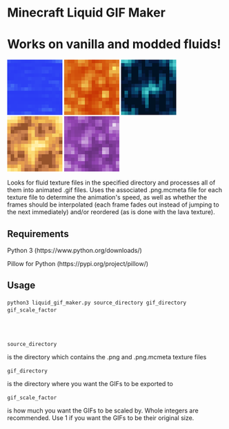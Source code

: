 # Minecraft Liquid GIF Maker
<h1>Works on vanilla and modded fluids!</h1>

![Water GIF](gifs/water_still.gif)
![Lava GIF](gifs/lava_still.gif)
![Resonant Ender GIF](gifs/thermal_116/ender_still.gif)
![Energized Glowstone GIF](gifs/thermal_116/glowstone_still.gif)
![Molten Manyullyn GIF](gifs/tinkers_1710/liquid_manyullyn.gif)

<p>
Looks for fluid texture files in the specified directory and processes all of them into animated .gif files. Uses the associated .png.mcmeta file for each texture file to determine the animation's speed, as well as whether the frames should be interpolated (each frame fades out instead of jumping to the next immediately) and/or reordered (as is done with the lava texture).
</p>

<h2>Requirements</h2>
<p>Python 3 (https://www.python.org/downloads/)</p>
<p>Pillow for Python (https://pypi.org/project/pillow/)</p>

<h2>Usage</h2>

```python3 liquid_gif_maker.py source_directory gif_directory gif_scale_factor```

<br></br>

```source_directory``` <p>is the directory which contains the .png and .png.mcmeta texture files</p>
```gif_directory``` <p>is the directory where you want the GIFs to be exported to</p>
```gif_scale_factor``` <p>is how much you want the GIFs to be scaled by. Whole integers are recommended. Use 1 if you want the GIFs to be their original size.</p>

